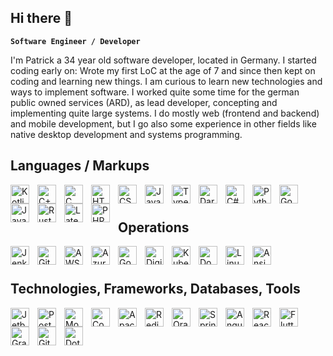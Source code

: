 ## Hi there 👋

**`Software Engineer / Developer`**

I'm Patrick a 34 year old software developer, located in Germany. I started coding early on: Wrote my first LoC 
at the age of 7 and since then kept on coding and learning new things. I am curious to learn new technologies and
ways to implement software.
I worked quite some time for the german public owned services (ARD), as lead developer, concepting and implementing
quite large systems. I do mostly web (frontend and backend) and mobile development, but I go also some experience
in other fields like native desktop development and systems programming.

## Languages / Markups
<img align="left" width="30px" style="padding-right:10px;" alt="Kotlin" src="https://cdn.jsdelivr.net/gh/devicons/devicon/icons/kotlin/kotlin-original.svg" />
<img align="left" width="30px" style="padding-right:10px;" alt="C++" src="https://cdn.jsdelivr.net/gh/devicons/devicon/icons/cplusplus/cplusplus-original.svg" />
<img align="left" width="30px" style="padding-right:10px;" alt="C" src="https://cdn.jsdelivr.net/gh/devicons/devicon/icons/c/c-original.svg" />
<img align="left" width="30px" style="padding-right:10px;" alt="HTML5" src="https://cdn.jsdelivr.net/gh/devicons/devicon/icons/html5/html5-original.svg" />
<img align="left" width="30px" style="padding-right:10px;" alt="CSS3" src="https://cdn.jsdelivr.net/gh/devicons/devicon/icons/css3/css3-original.svg" />
<img align="left" width="30px" style="padding-right:10px;" alt="JavaScript" src="https://cdn.jsdelivr.net/gh/devicons/devicon/icons/javascript/javascript-original.svg" />
<img align="left" width="30px" style="padding-right:10px;" alt="TypeScript" src="https://cdn.jsdelivr.net/gh/devicons/devicon/icons/typescript/typescript-original.svg" />
<img align="left" width="30px" style="padding-right:10px;" alt="Dart" src="https://cdn.jsdelivr.net/gh/devicons/devicon/icons/dart/dart-original.svg" />
<img align="left" width="30px" style="padding-right:10px;" alt="C#" src="https://cdn.jsdelivr.net/gh/devicons/devicon/icons/csharp/csharp-original.svg" />
<img align="left" width="30px" style="padding-right:10px;" alt="Python" src="https://cdn.jsdelivr.net/gh/devicons/devicon/icons/python/python-original.svg" />
<img align="left" width="30px" style="padding-right:10px;" alt="Go" src="https://cdn.jsdelivr.net/gh/devicons/devicon/icons/go/go-original.svg" />
<img align="left" width="30px" style="padding-right:10px;" alt="Java" src="https://cdn.jsdelivr.net/gh/devicons/devicon/icons/java/java-original.svg" />
<img align="left" width="30px" style="padding-right:10px;" alt="Rust" src="https://cdn.jsdelivr.net/gh/devicons/devicon/icons/rust/rust-plain.svg" />
<img align="left" width="30px" style="padding-right:10px;" alt="Latex" src="https://cdn.jsdelivr.net/gh/devicons/devicon/icons/latex/latex-original.svg" />
<img  align="left" width="30px" style="padding-right:10px;" alt="PHP" src="https://cdn.jsdelivr.net/gh/devicons/devicon/icons/php/php-original.svg" />
<br/>

#

## Operations
<img align="left" width="30px" style="padding-right:10px;" alt="Jenkins" src="https://cdn.jsdelivr.net/gh/devicons/devicon/icons/jenkins/jenkins-original.svg" />
<img align="left" width="30px" style="padding-right:10px;" alt="GitHub" src="https://cdn.jsdelivr.net/gh/devicons/devicon/icons/github/github-original.svg" />
<img align="left" width="30px" style="padding-right:10px;" alt="AWS" src="https://cdn.jsdelivr.net/gh/devicons/devicon/icons/amazonwebservices/amazonwebservices-original.svg" />
<img align="left" width="30px" style="padding-right:10px;" alt="Azure" src="https://cdn.jsdelivr.net/gh/devicons/devicon/icons/azure/azure-original.svg" />
<img align="left" width="30px" style="padding-right:10px;" alt="Google Cloud" src="https://cdn.jsdelivr.net/gh/devicons/devicon/icons/googlecloud/googlecloud-original.svg" />
<img align="left" width="30px" style="padding-right:10px;" alt="Digital Ocean" src="https://cdn.jsdelivr.net/gh/devicons/devicon/icons/digitalocean/digitalocean-original.svg" />
<img align="left" width="30px" style="padding-right:10px;" alt="Kubernetes" src="https://cdn.jsdelivr.net/gh/devicons/devicon/icons/kubernetes/kubernetes-plain.svg" />
<img align="left" width="30px" style="padding-right:10px;" alt="Docker" src="https://cdn.jsdelivr.net/gh/devicons/devicon/icons/docker/docker-original.svg" />
<img align="left" width="30px" style="padding-right:10px;" alt="Linux" src="https://cdn.jsdelivr.net/gh/devicons/devicon/icons/linux/linux-original.svg" />
<img  align="left" width="30px" style="padding-right:10px;" alt="Ansible" src="https://cdn.jsdelivr.net/gh/devicons/devicon/icons/ansible/ansible-original.svg" />
<br/>

#

## Technologies, Frameworks, Databases, Tools
<img align="left" width="30px" style="padding-right:10px;" alt="Jetbrains" src="https://cdn.jsdelivr.net/gh/devicons/devicon/icons/jetbrains/jetbrains-original.svg" />
<img align="left" width="30px" style="padding-right:10px;" alt="Postgresql" src="https://cdn.jsdelivr.net/gh/devicons/devicon/icons/postgresql/postgresql-original.svg" />
<img align="left" width="30px" style="padding-right:10px;" alt="MongoDB" src="https://cdn.jsdelivr.net/gh/devicons/devicon/icons/mongodb/mongodb-original.svg" />
<img align="left" width="30px" style="padding-right:10px;" alt="CouchDB" src="https://cdn.jsdelivr.net/gh/devicons/devicon/icons/couchdb/couchdb-original.svg" />
<img align="left" width="30px" style="padding-right:10px;" alt="Apache Kafka" src="https://cdn.jsdelivr.net/gh/devicons/devicon/icons/apachekafka/apachekafka-original.svg" />
<img align="left" width="30px" style="padding-right:10px;" alt="Redis" src="https://cdn.jsdelivr.net/gh/devicons/devicon/icons/redis/redis-original.svg" />
<img align="left" width="30px" style="padding-right:10px;" alt="Oracle" src="https://cdn.jsdelivr.net/gh/devicons/devicon/icons/oracle/oracle-original.svg" />
<img align="left" width="30px" style="padding-right:10px;" alt="Spring" src="https://cdn.jsdelivr.net/gh/devicons/devicon/icons/spring/spring-original.svg" />
<img align="left" width="30px" style="padding-right:10px;" alt="AngularJS" src="https://cdn.jsdelivr.net/gh/devicons/devicon/icons/angularjs/angularjs-original.svg" />
<img align="left" width="30px" style="padding-right:10px;" alt="React" src="https://cdn.jsdelivr.net/gh/devicons/devicon/icons/react/react-original.svg" />
<img align="left" width="30px" style="padding-right:10px;" alt="Flutter" src="https://cdn.jsdelivr.net/gh/devicons/devicon/icons/flutter/flutter-original.svg" />
<img align="left" width="30px" style="padding-right:10px;" alt="Gradle" src="https://cdn.jsdelivr.net/gh/devicons/devicon/icons/gradle/gradle-plain.svg" />
<img align="left" width="30px" style="padding-right:10px;" alt="Git" src="https://cdn.jsdelivr.net/gh/devicons/devicon/icons/git/git-original.svg" />
<img align="left" width="30px" style="padding-right:10px;" alt="Dotnet" src="https://cdn.jsdelivr.net/gh/devicons/devicon/icons/dot-net/dot-net-original.svg" />
<br/>

#


